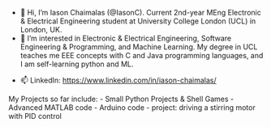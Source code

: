 - 👋 Hi, I’m Iason Chaimalas (@IasonC). Current 2nd-year MEng Electronic & Electrical Engineering student at University College London (UCL) in London, UK.
- 👀 I’m interested in Electronic & Electrical Engineering, Software Engineering & Programming, and Machine Learning.
      My degree in UCL teaches me EEE concepts with C and Java programming languages, and I am self-learning python and ML.
      
<!--- - 🌱 I’m currently learning ... --->
<!--- - 💞️ I’m looking to collaborate on ... --->
- 📫 LinkedIn: https://www.linkedin.com/in/iason-chaimalas/

My Projects so far include:
      - Small Python Projects & Shell Games
      - Advanced MATLAB code
      - Arduino code - project: driving a stirring motor with PID control

<!---
IasonC/IasonC is a ✨ special ✨ repository because its `README.md` (this file) appears on your GitHub profile.
You can click the Preview link to take a look at your changes.
--->
